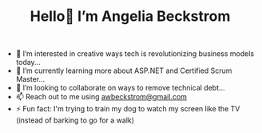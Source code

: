 <div class="markdown-heading" dir="auto"><h1 align="center" class="heading element" dir="auto">Hello👋 I’m Angelia Beckstrom </h1>
<a id="user-content-hello-im-angelia-beckstrom" class="anchor" aria-label="permalink: Hello👋I'm Angelia Beckstrom" href="#hello--im-angelia-beckstrom">
 <svg class="octicon octicon-link" viewbox="0 0 16 16" verion="1.1" width="16" height="16" aria hidden="true"></svg> 
</a>
</div>

- 👀 I’m interested in creative ways tech is revolutionizing business models today...
- 🌱 I’m currently learning more about ASP.NET and Certified Scrum Master...
- 💞️ I’m looking to collaborate on ways to remove technical debt...
- 📫 Reach out to me using awbeckstrom@gmail.com
- ⚡ Fun fact: I'm trying to train my dog to watch my screen like the TV (instead of barking to go for a walk)

<!---
AWBeckstrom/AWBeckstrom is a ✨ special ✨ repository because its `README.md` (this file) appears on your GitHub profile.
You can click the Preview link to take a look at your changes.
--->
